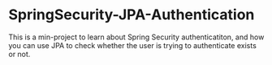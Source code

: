 # SpringSecurity-JPA-Authentication

This is a min-project to learn about Spring Security authenticatiton, and how you can use JPA to check whether the user is trying to authenticate exists or not.
